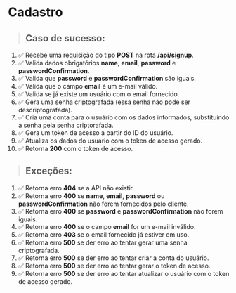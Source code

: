 # Cadastro

> ## Caso de sucesso:

1. ✅ Recebe uma requisição do tipo **POST** na rota **/api/signup**.
1. ✅ Valida dados obrigatórios **name**, **email**, **password** e **passwordConfirmation**.
1. ✅ Valida que **password** e **passwordConfirmation** são iguais.
1. ✅ Valida que o campo **email** é um e-mail válido.
1. ✅ Valida se já existe um usuário com o email fornecido.
1. ✅ Gera uma senha criptografada (essa senha não pode ser descriptografada).
1. ✅ Cria uma conta para o usuário com os dados informados, substituindo a senha pela senha criptorafada.
1. ✅ Gera um token de acesso a partir do ID do usuário.
1. ✅ Atualiza os dados do usuário com o token de acesso gerado.
1. ✅ Retorna **200** com o token de acesso.

> ## Exceções:

1. ✅ Retorna erro **404** se a API não existir.
1. ✅ Retorna erro **400** se **name**, **email**, **password** ou **passwordConfirmation** não forem fornecidos pelo cliente.
1. ✅ Retorna erro **400** se **password** e **passwordConfirmation** não forem iguais.
1. ✅ Retorna erro **400** se o campo **email** for um e-mail inválido.
1. ✅ Retorna erro **403** se o email fornecido já estiver em uso.
1. ✅ Retorna erro **500** se der erro ao tentar gerar uma senha criptografada.
1. ✅ Retorna erro **500** se der erro ao tentar criar a conta do usuário.
1. ✅ Retorna erro **500** se der erro ao tentar gerar o token de acesso.
1. ✅ Retorna erro **500** se der erro ao tentar atualizar o usuário com o token de acesso gerado.

